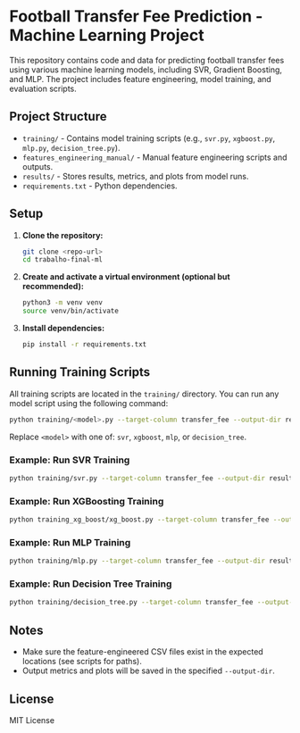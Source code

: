 # Football Transfer Fee Prediction - Machine Learning Project

This repository contains code and data for predicting football transfer fees using various machine learning models, including SVR, Gradient Boosting, and MLP. The project includes feature engineering, model training, and evaluation scripts.

## Project Structure

- `training/` - Contains model training scripts (e.g., `svr.py`, `xgboost.py`, `mlp.py`, `decision_tree.py`).
- `features_engineering_manual/` - Manual feature engineering scripts and outputs.
- `results/` - Stores results, metrics, and plots from model runs.
- `requirements.txt` - Python dependencies.

## Setup

1. **Clone the repository:**
   ```sh
   git clone <repo-url>
   cd trabalho-final-ml
   ```
2. **Create and activate a virtual environment (optional but recommended):**
   ```sh
   python3 -m venv venv
   source venv/bin/activate
   ```
3. **Install dependencies:**
   ```sh
   pip install -r requirements.txt
   ```

## Running Training Scripts

All training scripts are located in the `training/` directory. You can run any model script using the following command:

```sh
python training/<model>.py --target-column transfer_fee --output-dir results/training/<model>/
```

Replace `<model>` with one of: `svr`, `xgboost`, `mlp`, or `decision_tree`.

### Example: Run SVR Training

```sh
python training/svr.py --target-column transfer_fee --output-dir results/training/svr/
```

### Example: Run XGBoosting Training

```sh
python training_xg_boost/xg_boost.py --target-column transfer_fee --output-dir results/training/xgboost/
```

### Example: Run MLP Training

```sh
python training/mlp.py --target-column transfer_fee --output-dir results/training/mlp/
```

### Example: Run Decision Tree Training

```sh
python training/decision_tree.py --target-column transfer_fee --output-dir results/training/decision_tree/
```

## Notes
- Make sure the feature-engineered CSV files exist in the expected locations (see scripts for paths).
- Output metrics and plots will be saved in the specified `--output-dir`.

## License
MIT License
